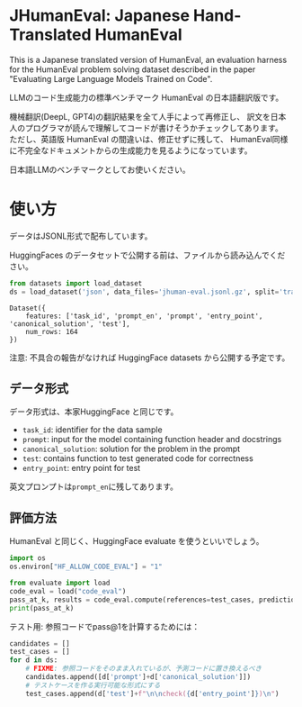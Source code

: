 # JHumanEval: Japanese Hand-Translated HumanEval

This is a Japanese translated version of HumanEval, an evaluation harness for the HumanEval problem solving dataset described in the paper "Evaluating Large Language Models Trained on Code".

LLMのコード生成能力の標準ベンチマーク HumanEval の日本語翻訳版です。

機械翻訳(DeepL, GPT4)の翻訳結果を全て人手によって再修正し、
訳文を日本人のプログラマが読んで理解してコードが書けそうかチェックしてあります。
ただし、英語版 HumanEval の間違いは、修正せずに残して、
HumanEval同様に不完全なドキュメントからの生成能力を見るようになっています。

日本語LLMのベンチマークとしてお使いください。

# 使い方

データはJSONL形式で配布しています。

HuggingFaces のデータセットで公開する前は、ファイルから読み込んでください。

```py
from datasets import load_dataset
ds = load_dataset('json', data_files='jhuman-eval.jsonl.gz', split='train')
```
```
Dataset({
    features: ['task_id', 'prompt_en', 'prompt', 'entry_point', 'canonical_solution', 'test'],
    num_rows: 164
})
```
注意: 不具合の報告がなければ HuggingFace datasets から公開する予定です。

## データ形式

データ形式は、本家HuggingFace と同じです。

- `task_id`: identifier for the data sample
- `prompt`: input for the model containing function header and docstrings
- `canonical_solution`: solution for the problem in the prompt
- `test`: contains function to test generated code for correctness
- `entry_point`: entry point for test

英文プロンプトは`prompt_en`に残してあります。

## 評価方法

HumanEval と同じく、HuggingFace evaluate を使うといいでしょう。

```python
import os
os.environ["HF_ALLOW_CODE_EVAL"] = "1"

from evaluate import load
code_eval = load("code_eval")
pass_at_k, results = code_eval.compute(references=test_cases, predictions=candidates, k=[1])
print(pass_at_k)
```

テスト用: 参照コードでpass@1を計算するためには：

```python
candidates = []
test_cases = []
for d in ds:
    # FIXME: 参照コードをそのまま入れているが、予測コードに置き換えるべき
    candidates.append([d['prompt']+d['canonical_solution']])
    # テストケースを作る実行可能な形式にする
    test_cases.append(d['test']+f"\n\ncheck({d['entry_point']})\n")
```


